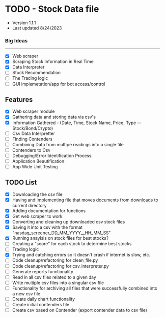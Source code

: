 # TODO - Stock Data file #
* Version 1.1.1
* Last updated 8/24/2023

### Big Ideas ###
------------------------------------------------------------------------------------------------
- [x] Web scraper
- [x] Scraping Stock Information in Real Time
- [x] Data Interpreter
- [ ] Stock Recommendation
- [ ] The Trading logic
- [ ] GUI implemetation/app for bot access/control

Features
------------------------------------------------------------------------------------------------
- [x] Web scraper module
- [x] Gathering data and storing data via csv's
- [x] Information Gathered - (Date, Time, Stock Name, Price, Type -- Stock/Bond/Crypto)
- [ ] Csv Data Interpretter
- [ ] Finding Contenders
- [ ] Combining Data from multipe readings into a single file
- [ ] Contenders to Csv
- [ ] Debugging/Error Identification Process
- [ ] Application Beautification
- [ ] App Wide Unit Testing

TODO List
------------------------------------------------------------------------------------------------
- [x] Downloading the csv file
- [x] Having and implementing file that moves documents from downloads to current directory
- [x] Adding documentation for functions
- [x] Get web scraper to work
- [x] Converting and cleaning up downloaded csv stock files
- [x] Saving it into a csv with the format "nasdaq_screener_DD_MM_YYYY__HH_MM_SS"
- [x] Running anaylsis on stock files for best stocks?
- [ ] Creating a "score" for each stock to determine best stocks
- [ ] Trading logic
- [x] Trying and catching errors so it doesn't crash if internet is slow, etc.
- [ ] Code cleanup/refactoring for clean_file.py
- [ ] Code cleanup/refactoring for csv_interpreter.py
- [ ] Generate reports functionality
- [ ] Read in all csv files related to a given day
- [ ] Write multiple csv files into a singular csv file
- [ ] Functionality for archiving all files that were successfully combined into a new csv file
- [ ] Create daily chart functionality
- [ ] Create initial contenders file
- [ ] Create csv based on Contender (export contender data to csv file)
